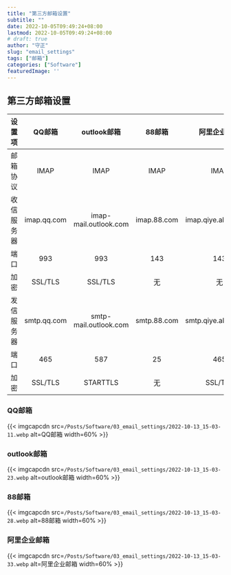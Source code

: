 ```yaml
---
title: "第三方邮箱设置"
subtitle: ""
date: 2022-10-05T09:49:24+08:00
lastmod: 2022-10-05T09:49:24+08:00
# draft: true
author: "守正"
slug: "email_settings"
tags: ["邮箱"]
categories: ["Software"]
featuredImage: ''
---
```




<!--more-->

## 第三方邮箱设置

|设置项|QQ邮箱|outlook邮箱|88邮箱|阿里企业邮箱|
| :--: | :--: | :--: | :--: | :-----: |
|邮箱协议|IMAP|IMAP| IMAP |IMAP|
|收信服务器|imap.qq.com|imap-mail.outlook.com| imap.88.com |imap.qiye.aliyun.com|
|端口|993|993| 143 |143|
|加密|SSL/TLS|SSL/TLS| 无 |无|
|发信服务器|smtp.qq.com|smtp-mail.outlook.com| smtp.88.com |smtp.qiye.aliyun.com|
|端口|465|587| 25 |465|
|加密|SSL/TLS|STARTTLS|无|SSL/TLS|

### QQ邮箱

{{< imgcapcdn src=`/Posts/Software/03_email_settings/2022-10-13_15-03-11.webp` alt=QQ邮箱 width=60% >}}

### outlook邮箱

{{< imgcapcdn src=`/Posts/Software/03_email_settings/2022-10-13_15-03-23.webp` alt=outlook邮箱 width=60% >}}

### 88邮箱

{{< imgcapcdn src=`/Posts/Software/03_email_settings/2022-10-13_15-03-28.webp` alt=88邮箱 width=60% >}}

### 阿里企业邮箱

{{< imgcapcdn src=`/Posts/Software/03_email_settings/2022-10-13_15-03-33.webp` alt=阿里企业邮箱 width=60% >}}